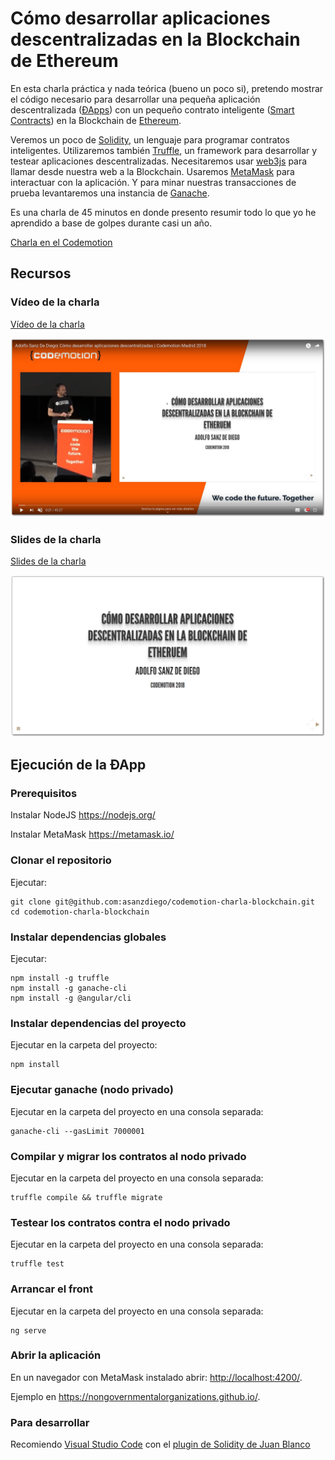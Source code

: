 # Cómo desarrollar aplicaciones descentralizadas en la Blockchain de Ethereum

En esta charla práctica y nada teórica (bueno un poco si), pretendo mostrar el código necesario para desarrollar una pequeña aplicación descentralizada ([ÐApps](https://en.wikipedia.org/wiki/Decentralized_application)) con un pequeño contrato inteligente ([Smart Contracts](https://en.wikipedia.org/wiki/Smart_contract)) en la Blockchain de [Ethereum](https://www.ethereum.org/).

Veremos un poco de [Solidity](https://solidity.readthedocs.io/en/v0.4.24/), un lenguaje para programar contratos inteligentes. Utilizaremos también [Truffle](http://truffleframework.com/), un framework para desarrollar y testear aplicaciones descentralizadas. Necesitaremos usar [web3js](https://github.com/ethereum/web3.js/) para llamar desde nuestra web a la Blockchain. Usaremos [MetaMask](https://metamask.io/) para interactuar con la aplicación. Y para minar nuestras transacciones de prueba levantaremos una instancia de [Ganache](http://truffleframework.com/ganache/).

Es una charla de 45 minutos en donde presento resumir todo lo que yo he aprendido a base de golpes durante casi un año.

[Charla en el Codemotion](https://madrid2018.codemotionworld.com/conference/)

## Recursos

### Vídeo de la charla

[Vídeo de la charla](https://www.youtube.com/watch?v=P8W9YBqJnk0)

<a href="https://www.youtube.com/watch?v=P8W9YBqJnk0">
  <img src="./slides/img/video-sombra.png" alt="Vídeo de la charla"/>
</a>

### Slides de la charla

[Slides de la charla](https://asanzdiego.github.io/codemotion-charla-blockchain/)

<a href="https://asanzdiego.github.io/codemotion-charla-blockchain/">
  <img src="./slides/img/slides-sombra.png" alt="Slides de la charla"/>
</a>

## Ejecución de la ÐApp

### Prerequisitos

Instalar NodeJS https://nodejs.org/

Instalar MetaMask https://metamask.io/

### Clonar el repositorio

Ejecutar:

~~~
git clone git@github.com:asanzdiego/codemotion-charla-blockchain.git
cd codemotion-charla-blockchain
~~~

### Instalar dependencias globales

Ejecutar:

~~~
npm install -g truffle
npm install -g ganache-cli
npm install -g @angular/cli
~~~

### Instalar dependencias del proyecto

Ejecutar en la carpeta del proyecto:

~~~
npm install
~~~

### Ejecutar ganache (nodo privado)

Ejecutar en la carpeta del proyecto en una consola separada:

~~~
ganache-cli --gasLimit 7000001
~~~

### Compilar y migrar los contratos al nodo privado

Ejecutar en la carpeta del proyecto en una consola separada:

~~~
truffle compile && truffle migrate
~~~

### Testear los contratos contra el nodo privado

Ejecutar en la carpeta del proyecto en una consola separada:

~~~
truffle test
~~~

### Arrancar el front

Ejecutar en la carpeta del proyecto en una consola separada:

~~~
ng serve
~~~

### Abrir la aplicación

En un navegador con MetaMask instalado abrir: <http://localhost:4200/>.

Ejemplo en <https://nongovernmentalorganizations.github.io/>.

### Para desarrollar

Recomiendo [Visual Studio Code](https://code.visualstudio.com/) con el [plugin de Solidity de Juan Blanco](https://marketplace.visualstudio.com/items?itemName=JuanBlanco.solidity)
